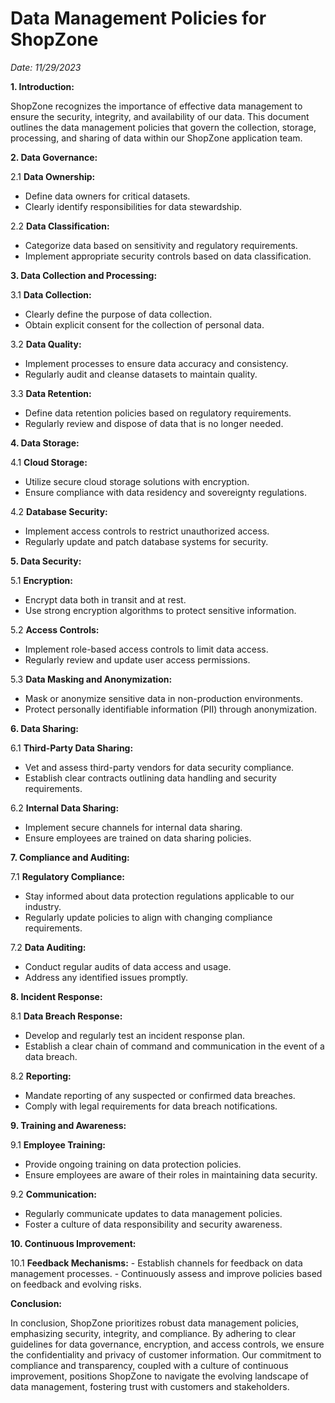 # Data Management Policies for ShopZone

*Date: 11/29/2023*

**1. Introduction:**

ShopZone recognizes the importance of effective data management to ensure the security, integrity, and availability of our data. This document outlines the data management policies that govern the collection, storage, processing, and sharing of data within our ShopZone application team.

**2. Data Governance:**

2.1 **Data Ownership:**
   - Define data owners for critical datasets.
   - Clearly identify responsibilities for data stewardship.

2.2 **Data Classification:**
   - Categorize data based on sensitivity and regulatory requirements.
   - Implement appropriate security controls based on data classification.

**3. Data Collection and Processing:**

3.1 **Data Collection:**
   - Clearly define the purpose of data collection.
   - Obtain explicit consent for the collection of personal data.

3.2 **Data Quality:**
   - Implement processes to ensure data accuracy and consistency.
   - Regularly audit and cleanse datasets to maintain quality.

3.3 **Data Retention:**
   - Define data retention policies based on regulatory requirements.
   - Regularly review and dispose of data that is no longer needed.

**4. Data Storage:**

4.1 **Cloud Storage:**
   - Utilize secure cloud storage solutions with encryption.
   - Ensure compliance with data residency and sovereignty regulations.

4.2 **Database Security:**
   - Implement access controls to restrict unauthorized access.
   - Regularly update and patch database systems for security.

**5. Data Security:**

5.1 **Encryption:**
   - Encrypt data both in transit and at rest.
   - Use strong encryption algorithms to protect sensitive information.

5.2 **Access Controls:**
   - Implement role-based access controls to limit data access.
   - Regularly review and update user access permissions.

5.3 **Data Masking and Anonymization:**
   - Mask or anonymize sensitive data in non-production environments.
   - Protect personally identifiable information (PII) through anonymization.

**6. Data Sharing:**

6.1 **Third-Party Data Sharing:**
   - Vet and assess third-party vendors for data security compliance.
   - Establish clear contracts outlining data handling and security requirements.

6.2 **Internal Data Sharing:**
   - Implement secure channels for internal data sharing.
   - Ensure employees are trained on data sharing policies.

**7. Compliance and Auditing:**

7.1 **Regulatory Compliance:**
   - Stay informed about data protection regulations applicable to our industry.
   - Regularly update policies to align with changing compliance requirements.

7.2 **Data Auditing:**
   - Conduct regular audits of data access and usage.
   - Address any identified issues promptly.

**8. Incident Response:**

8.1 **Data Breach Response:**
   - Develop and regularly test an incident response plan.
   - Establish a clear chain of command and communication in the event of a data breach.

8.2 **Reporting:**
   - Mandate reporting of any suspected or confirmed data breaches.
   - Comply with legal requirements for data breach notifications.

**9. Training and Awareness:**

9.1 **Employee Training:**
   - Provide ongoing training on data protection policies.
   - Ensure employees are aware of their roles in maintaining data security.

9.2 **Communication:**
   - Regularly communicate updates to data management policies.
   - Foster a culture of data responsibility and security awareness.

**10. Continuous Improvement:**

10.1 **Feedback Mechanisms:**
    - Establish channels for feedback on data management processes.
    - Continuously assess and improve policies based on feedback and evolving risks.

**Conclusion:**

In conclusion, ShopZone prioritizes robust data management policies, emphasizing security, integrity, and compliance. By adhering to clear guidelines for data governance, encryption, and access controls, we ensure the confidentiality and privacy of customer information. Our commitment to compliance and transparency, coupled with a culture of continuous improvement, positions ShopZone to navigate the evolving landscape of data management, fostering trust with customers and stakeholders.
